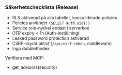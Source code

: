 ### Säkerhetschecklista (Release)

- RLS aktiverad på alla tabeller, konsoliderade policies
- Policies använder `(SELECT auth.uid())`
- Service role-nyckel endast i serverkod
- OTP expiry < 1h (Auth-inställning)
- Leaked password protection aktiverad
- CSRF-skydd aktivt (`/api/csrf-token`, middleware)
- Inga dubblettindex

Verifiera med MCP:
- get_advisors(security)






